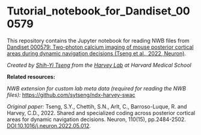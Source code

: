 # Tutorial_notebook_for_Dandiset_000579

This repository contains the Jupyter notebook for reading NWB files from [Dandiset 000579: Two-photon calcium imaging of mouse posterior cortical areas during dynamic navigation decisions (Tseng et al., 2022, Neuron)](https://dandiarchive.org/dandiset/000579/draft).


*Created by [Shih-Yi Tseng](https://github.com/sytseng) from the [Harvey Lab](https://harveylab.hms.harvard.edu/) at Harvard Medical School*


**Related resources:**

*NWB extension for custom lab meta data (required for reading the NWB files):* https://github.com/sytseng/ndx-harvey-swac

*Original paper:* Tseng, S.Y., Chettih, S.N., Arlt, C., Barroso-Luque, R. and Harvey, C.D., 2022. Shared and specialized coding across posterior cortical areas for dynamic navigation decisions. Neuron, 110(15), pp.2484-2502. [DOI:10.1016/j.neuron.2022.05.012](https://www.sciencedirect.com/science/article/pii/S0896627322004536?via%3Dihub).
